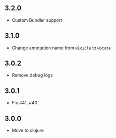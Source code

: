 ## 3.2.0
- Custom Bundler support

## 3.1.0
- Change annotation name from `@Icicle` to `@State`

## 3.0.2
- Remove debug logs

## 3.0.1
- Fix #41, #40

## 3.0.0
- Move to clojure
